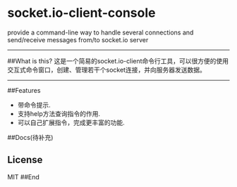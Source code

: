 socket.io-client-console
========================

provide a command-line way to handle several connections and send/receive messages from/to socket.io server

<hr/>
##What is this?
这是一个简易的socket.io-client命令行工具，可以很方便的使用交互式命令窗口，创建、管理若干个socket连接，并向服务器发送数据。
<hr/>



##Features
<ul>
 <li>带命令提示.</li>
 <li>支持help方法查询指令的作用.</li>
 <li>可以自己扩展指令，完成更丰富的功能.</li>
</ul>


##Docs(待补充)


## License

MIT
##End
